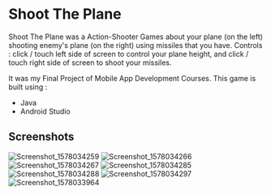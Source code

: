 # Shoot The Plane

Shoot The Plane was a Action-Shooter Games about your plane (on the left) shooting enemy's plane (on the right) using missiles that you have.
Controls : click / touch left side of screen to control your plane height, and click / touch right side of screen to shoot your missiles.

It was my Final Project of Mobile App Development Courses.
This game is built using :
- Java
- Android Studio

## Screenshots
![Screenshot_1578034259](https://user-images.githubusercontent.com/48901714/190985769-db4afd34-70dc-4bd8-a178-6a3aede5b4bc.png)
![Screenshot_1578034266](https://user-images.githubusercontent.com/48901714/190985788-9fb40e62-bff7-4795-81b0-af5f94e568a0.png)
![Screenshot_1578034267](https://user-images.githubusercontent.com/48901714/190985797-8933b8e6-d0d3-435a-a1e4-313acf1c8f45.png)
![Screenshot_1578034285](https://user-images.githubusercontent.com/48901714/190985803-55338639-b7cd-4a40-8ccb-23baf8323d6f.png)
![Screenshot_1578034288](https://user-images.githubusercontent.com/48901714/190985810-796a201d-46d2-458e-9c4c-a2cf8c98cda3.png)
![Screenshot_1578034297](https://user-images.githubusercontent.com/48901714/190985819-010db771-c726-4a41-9b4f-d72301bfed01.png)
![Screenshot_1578033964](https://user-images.githubusercontent.com/48901714/190985827-a1a3908a-bed4-4fd8-8e95-5c747e1148e8.png)

